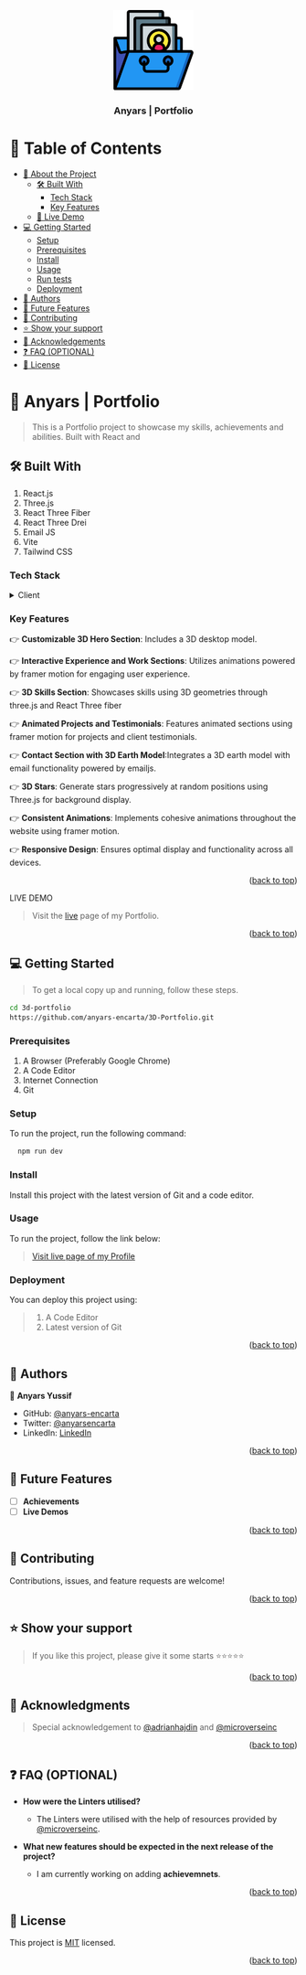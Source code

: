 <a name="readme-top"></a>

<div align="center">

 <!-- LOGO -->

  <img src="./3d-portfolio/public/assets/portfolio.png" alt="logo" width="140"  height="auto" />
  <br/>

<!-- MAIN HEADING -->

  <h3><b>Anyars | Portfolio</b></h3>

</div>

<!-- TABLE OF CONTENTS -->
# 📗 Table of Contents

- [📖 About the Project](#about-project)
  - [🛠 Built With](#built-with)
    - [Tech Stack](#tech-stack)
    - [Key Features](#key-features)
  - [🚀 Live Demo](#live-demo)
- [💻 Getting Started](#getting-started)
  - [Setup](#setup)
  - [Prerequisites](#prerequisites)
  - [Install](#install)
  - [Usage](#usage)
  - [Run tests](#run-tests)
  - [Deployment](#deployment)
- [👥 Authors](#authors)
- [🔭 Future Features](#future-features)
- [🤝 Contributing](#contributing)
- [⭐️ Show your support](#support)
- [🙏 Acknowledgements](#acknowledgements)
- [❓ FAQ (OPTIONAL)](#faq)
- [📝 License](#license)

<!-- INTRO -->
# 📖 Anyars | Portfolio <a name="about-project"></a>

> This is a Portfolio project to showcase my skills, achievements and abilities. Built with React and

## 🛠 Built With <a name="built-with"></a>
1. React.js
2. Three.js
3. React Three Fiber
4. React Three Drei
5. Email JS
6. Vite
7. Tailwind CSS

### Tech Stack <a name="tech-stack"></a>

<details>
  <summary>Client</summary>
  <ul>
    <li><a href="https://legacy.reactjs.org/">React.js</a></li>
    <li><a href="https://threejs.org/">Three.js</a></li>
    <li><a href="https://docs.pmnd.rs/react-three-fiber/">React Three Fiber</a></li>
    <li><a href="https://github.com/pmndrs/drei#readme">React Three Drei</a></li>
    <li><a href="https://www.emailjs.com/">Email JS</a></li>
    <li><a href="https://vitejs.dev/">Vite</a></li>
    <li><a href="https://tailwindcss.com/">Tailwind CSS</a></li>
  </ul>
</details>

<!-- Features -->

### Key Features <a name="key-features"></a>

👉 **Customizable 3D Hero Section**: Includes a 3D desktop model.

👉 **Interactive Experience and Work Sections**: Utilizes animations powered by framer motion for engaging user experience.

👉 **3D Skills Section**: Showcases skills using 3D geometries through three.js and React Three fiber

👉 **Animated Projects and Testimonials**: Features animated sections using framer motion for projects and client testimonials.

👉 **Contact Section with 3D Earth Model**:Integrates a 3D earth model with email functionality powered by emailjs.

👉 **3D Stars**: Generate stars progressively at random positions using Three.js for background display.

👉 **Consistent Animations**: Implements cohesive animations throughout the website using framer motion.

👉 **Responsive Design**: Ensures optimal display and functionality across all devices.

<p align="right">(<a href="#readme-top">back to top</a>)</p>

<!-- LIVE DEMO -->

LIVE DEMO

> Visit the [live](https://anyars-yussif.vercel.app) page of my Portfolio.

<p align="right">(<a href="#readme-top">back to top</a>)</p>

<!-- GETTING STARTED -->

## 💻 Getting Started <a name="getting-started"></a>

> To get a local copy up and running, follow these steps.
> 
```sh
cd 3d-portfolio
https://github.com/anyars-encarta/3D-Portfolio.git
```

### Prerequisites

1. A Browser (Preferably Google Chrome)
2. A Code Editor
3. Internet Connection
4. Git

<!-- SETUP -->
### Setup

To run the project, run the following command:

```sh
  npm run dev
```
<!-- INSTALL -->

### Install

Install this project with the latest version of Git and a code editor.

### Usage

To run the project, follow the link below:
> [Visit live page of my Profile](https://anyars-yussif.vercel.app)
### Deployment

You can deploy this project using:
>1. A Code Editor
>2. Latest version of Git

<p align="right">(<a href="#readme-top">back to top</a>)</p>

<!-- AUTHORS -->
## 👥 Authors <a name="authors"></a>

👤 **Anyars Yussif**

- GitHub: [@anyars-encarta](https://github.com/anyars-encarta)
- Twitter: [@anyarsencarta](https://twitter.com/anyarsencarta)
- LinkedIn: [LinkedIn](https://www.linkedin.com/in/anyars-yussif/)


<p align="right">(<a href="#readme-top">back to top</a>)</p>

## 🔭 Future Features <a name="future-features"></a>

- [ ] **Achievements**
- [ ] **Live Demos**

<p align="right">(<a href="#readme-top">back to top</a>)</p>

<!-- CONTRIBUTION -->
## 🤝 Contributing <a name="contributing"></a>

Contributions, issues, and feature requests are welcome!

<p align="right">(<a href="#readme-top">back to top</a>)</p>

<!--SUPPORT -->

## ⭐️ Show your support <a name="support"></a>

> If you like this project, please give it some starts ⭐️⭐️⭐️⭐️⭐️

<p align="right">(<a href="#readme-top">back to top</a>)</p>

<!-- ACKNOWLEDGEMENTS -->
## 🙏 Acknowledgments <a name="acknowledgements"></a>

> Special acknowledgement to [@adrianhajdin](https://github.com/adrianhajdin) and [@microverseinc](https://github.com/microverseinc)

<p align="right">(<a href="#readme-top">back to top</a>)</p>

<!-- FAQS -->
## ❓ FAQ (OPTIONAL) <a name="faq"></a>

- **How were the Linters utilised?**

  - The Linters were utilised with the help of resources provided by [@microverseinc](https://github.com/microverseinc).

- **What new features should be expected in the next release of the project?**

  - I am currently working on adding **achievemnets**.

<p align="right">(<a href="#readme-top">back to top</a>)</p>

<!-- LICENSE -->

## 📝 License <a name="license"></a>

This project is [MIT](./LICENSE) licensed.

<p align="right">(<a href="#readme-top">back to top</a>)</p>
